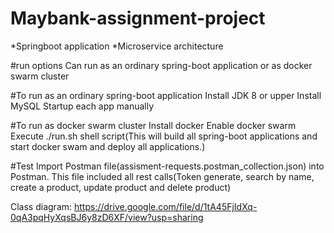 # Maybank-assignment-project

*Springboot application *Microservice architecture 

#run options
Can run as an ordinary spring-boot application or as docker swarm cluster

#To run as an ordinary spring-boot application
Install JDK 8 or upper
Install MySQL
Startup each app manually

#To run as docker swarm cluster
Install docker
Enable docker swarm
Execute ./run.sh shell script(This will build all spring-boot applications and start docker swam and deploy all applications.)

#Test
Import Postman file(assisment-requests.postman_collection.json) into Postman.
This file included all rest calls(Token generate, search by name, create a product, update product and delete product)

Class diagram: https://drive.google.com/file/d/1tA45FjIdXq-0qA3pqHyXqsBJ6y8zD6XF/view?usp=sharing
